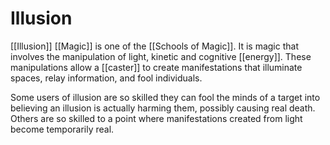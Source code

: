 # Illusion
[[Illusion]] [[Magic]] is one of the [[Schools of Magic]]. It is magic that involves the manipulation of light, kinetic and cognitive [[energy]]. These manipulations allow a [[caster]] to create manifestations that illuminate spaces, relay information, and fool individuals.

Some users of illusion are so skilled they can fool the minds of a target into believing an illusion is actually harming them, possibly causing real death. Others are so skilled to a point where manifestations created from light become temporarily real.